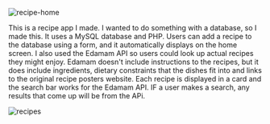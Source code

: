 
![recipe-home](https://user-images.githubusercontent.com/73350270/126357717-0dd20d10-a141-4645-99e9-c040a5b4435a.png)

This is a recipe app I made. I wanted to do something with a database, so I made this. It uses a MySQL database and PHP. Users can add a recipe to the database using a form, and it automatically displays on the home screen. I also used the Edamam API so users could look up actual recipes they might enjoy. Edamam doesn't include instructions to the recipes, but it does include ingredients, dietary constraints that the dishes fit into and links to the original recipe posters website. Each recipe is displayed in a card and the search bar works for the Edamam API. IF a user makes a search, any results that come up will be from the APi.

![recipes](https://user-images.githubusercontent.com/73350270/126357731-0f0dd40b-2a9a-4e9d-b0bc-f705b1215ffe.png)

